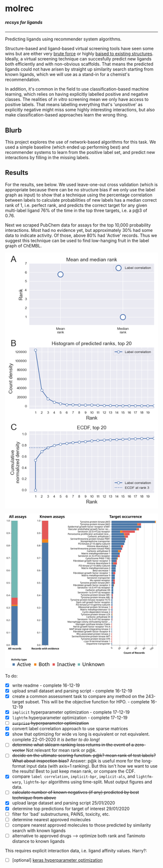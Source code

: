 # molrec
##### recsys for ligands
---


Predicting ligands using recommender system algorithms.

Structure-based and ligand-based virtual screening tools have seen some wins but are either very [brute force](https://www.nature.com/articles/s41586-019-0917-9) or highly [baised to existing structures](https://pubs.acs.org/doi/10.1021/acs.jcim.7b00403). Ideally, a virtual screening technique can succesfully predict new ligands both efficiently and with non-obvious scaffolds. That means the predicted ligands could not have arisen by straight up similarity search starting from known ligands, which we will use as a stand-in for a chemist's recommendation.

In addition, it's common in the field to use classification-based machine learning, which relies on having explicitly labelled positive and negative classes. The realities of _in vitro_ screening mean we only have access to positive labels. That means labelling everything that's 'unpositive' as explicitly negative might miss some highly interesting interactions, but also make classification-based approaches learn the wrong thing. 



## Blurb

This project explores the use of network-based algorithms for this task. We used a simple baseline (which ended up performing best) and recommender systems to learn from the positive label set, and predict new interactions by filling in the missing labels. 



## Results

For the results, see below. We used leave-one-out cross validation (which is appropriate because there can be no structure bias if we only use the label graph as input) to show that a technique using the percentage correlation between labels to calculate probabilities of new labels has a median correct rank of 1, i.e. perfect rank, and predicts the correct target for any given multi-label ligand 76% of the time in the top three targets, i.e. a p@3 of 0.76.



Next we scraped PubChem data for assays for the top 10,000 probability interactions. Most had no evidence yet, but approximately 30% had some data to indicate activity. Of those, above 80% had 'Active' records. Thus we suggest this technique can be used to find low-hanging fruit in the label graph of ChEMBL.

![title](./label_correlation/label_correlation_loo.tif)



![title](./pubchem_validation/visualization.svg)





To do:
- [x] write readme - complete 16-12-19
- [x] upload small dataset and parsing script - complete 16-12-19
- [x] create a common assessment task to compare any method on the 243-target subset. This will be the objective function for HPO. - complete 16-12-19
- [x] `implicit` hyperparameter optimization - complete 17-12-19
- [x] `lightfm` hyperparameter optimization - complete 17-12-19
- [ ] ~~`surprise` hyperparameter optimization~~
- [x] convert label correlation approach to use sparse matrices
- [x] show that optimizing for wide vs long is equivalent or not equivalent. complete 22-01-2020
  _It is better to do long_!
- [ ] ~~determine what sklearn ranking loss returns in the event of a zero-vector~~ Not relevant for mean rank or p@k. 
- [ ] ~~decide on the ultimate scoring function. p@k? mean rank of test labels? What about inspection bias?~~ Answer: p@k is useful more for the long-format input data (with axis=1 ranking). But this isn't how we want to use the results! Best to just keep mean rank, or compare the CDF. 
- [x] compare `label correlation`, `implicit-bpr`, `implicit-als`, and `lightfm-warp`, `lightfm-bpr` algorithms using time-split. Must output figures and data.
- [ ] ~~calculate number of known negatives (if any) predicted by best technique from above~~
- [x] upload large dataset and parsing script 25/01/2020
- [x] determine top predictions for target of interest 29/01/2020
- [ ] filter for 'bad' substructures, PAINS, toxicity, etc.
- [ ] determine nearest approved molecules
- [ ] compare nearest approved molecules to those predicted by similarity search with known ligands
- [ ] alternative to approved drugs --> optimize both rank and Tanimoto distance to known ligands

This requires explicit interaction data, i.e. ligand affinity values. Harry?:
- [ ] [optional] [keras hyperparameter optimization](https://www.onceupondata.com/2019/02/10/nn-collaborative-filtering/)
